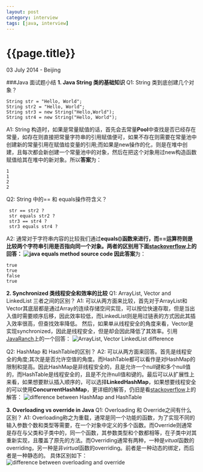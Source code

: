```yaml
---
layout: post
category: interview
tags: [java, interview]
---
```

{{page.title}}
=============
<p class="meta">03 July 2014 - Beijing</p>

###Java 面试题小结
**1. Java String 类的基础知识**
Q1: String 类到底创建几个对象？

    String str = "Hello, World";
    String str2 = "Hello, World";
    String str3 = new String("Hello,World");
    String str4 = new String("Hello, World");
A1: String 构造时，如果是常量赋值的话，首先会去常量**Pool**中查找是否已经存在常量，如存在则直接把常量字符串的引用赋值便可，如果不存在则需要在常量池中创建新的常量引用在赋值给变量的引用;而如果是new操作的化，则是在堆中创建，且每次都会新创建一个常量池中的对象，然后在把这个对象用过new构造函数赋值给其在堆中的新对象。所以**答案**为：

    1
    1
    2
    2

Q2:  String 中的== 和 equals操作符含义？

     str == str2 ?
     str equals str2 ?
     str3 == str4 ?
     str3 equals str4 ?

A2: 通常对于字符串内容的比较我们通过**equals\(\)**函数来进行，而==运算符则是比较两个字符串引用是否指向同一个对象。两者的区别用下面[stackoverflow](http://stackoverflow.com/questions/767372/java-string-equals-versus)上的回答：
![java equals method source code]({{site.url}}/assets/img/java_equals.png) 因此**答案**为：

    true
    true
    false
    true

**2. Synchronized 类线程安全和效率的比较**
Q1: ArrayList, Vector and LinkedList 三者之间的区别？
A1: 可以从两方面来比较，首先对于ArrayList和Vector其底层都是通过Array的连续存储空间实现，可以按位快速存取，但是当出入值时需要顺序后移，因此效率较低，而LinkedList则是用过链表的方式因此其插入效率很高，但查找效率降低。 然后，如果单从线程安全的角度来看，Vector是实现synchronized，因此是线程安全，但是却会因此降低了其效率。引用[JavaRanch](http://www.coderanch.com/t/409421/java/java/Difference-ArrayList-LinkedList-Vector)上的一个回答：
![ArrayList, Vector LinkedList difference]({{site.url}}/assets/img/java_synchronized.png)

Q2: HashMap 和 HashTable的区别？
A2: 可以从两方面来回答。首先是线程安全的角度;其次是是否允许空值的角度。而HashTable都可以看作是对HashMap的限制和提高。因此HashMap是非线程安全的，且是允许一个null键和多个null值的，而HashTable是线程安全的，且是不允许null值和键的。最后可以从扩展性上来看，如果想要默认插入顺序的，可以选择**LinkedHashMap**，如果想要线程安全的可以使用**ConcurrentHashMap**，更详细的解答，仍旧是看[stackoverflow](http://stackoverflow.com/questions/40471/differences-between-hashmap-and-hashtable/40483#40483)上的解答：
![difference between HashMap and HashTable]({{site.url}}/assets/img/java_hashmap_hashtable_difference.png)

**3. Overloading vs override in Java**
Q1: Overloading 和 Override之间有什么区别？
A1: Overloading称之为重载，通常是同一个功能的函数，为了实现不同的输入参数个数和类型等需要，在一个对象中定义的多个函数。而Override则通常是存在与父类和子类中的，同一个函数，其参数类型和个数都相等，在子类中对其重新实现，且覆盖了原先的方法。而Overriding通常有两种，一种是*vitual*函数的overriding，另一种是非*virtual*函数的overriding。前者是一种动态的绑定，而后者是一种静态的。 具体区别如下：
![difference between overloading and override]({{site.url}}/assets/img/java_overloading_override.png)


